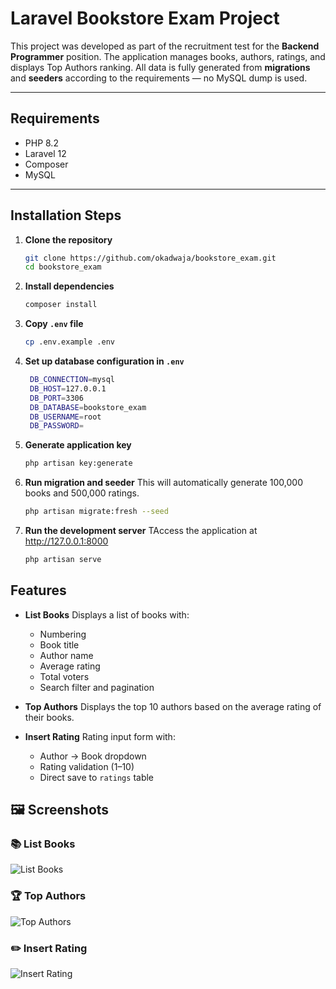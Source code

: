 # Laravel Bookstore Exam Project

This project was developed as part of the recruitment test for the **Backend Programmer** position.
The application manages books, authors, ratings, and displays Top Authors ranking.
All data is fully generated from **migrations** and **seeders** according to the requirements — no MySQL dump is used.

---

## Requirements
- PHP 8.2
- Laravel 12
- Composer
- MySQL

---

## Installation Steps

1. **Clone the repository**
   ```bash
   git clone https://github.com/okadwaja/bookstore_exam.git
   cd bookstore_exam

2. **Install dependencies**
   ```bash
   composer install

3. **Copy `.env` file**
   ```bash
   cp .env.example .env

4. **Set up database configuration in `.env`**
   ```bash
    DB_CONNECTION=mysql
    DB_HOST=127.0.0.1
    DB_PORT=3306
    DB_DATABASE=bookstore_exam
    DB_USERNAME=root
    DB_PASSWORD=

5. **Generate application key**
   ```bash
   php artisan key:generate

6. **Run migration and seeder**
   This will automatically generate 100,000 books and 500,000 ratings.
   ```bash
   php artisan migrate:fresh --seed

7. **Run the development server**
   TAccess the application at http://127.0.0.1:8000
   ```bash
   php artisan serve

## Features
- **List Books**
  Displays a list of books with:
  - Numbering
  - Book title
  - Author name
  - Average rating
  - Total voters
  - Search filter and pagination

- **Top Authors**
  Displays the top 10 authors based on the average rating of their books.

- **Insert Rating**
  Rating input form with:
  - Author → Book dropdown
  - Rating validation (1–10)
  - Direct save to `ratings` table

## 🖼️ Screenshots

### 📚 List Books
![List Books](screenshots/list-books.png)

### 🏆 Top Authors
![Top Authors](screenshots/top-authors.png)

### ✏️ Insert Rating
![Insert Rating](screenshots/insert-rating.png)


